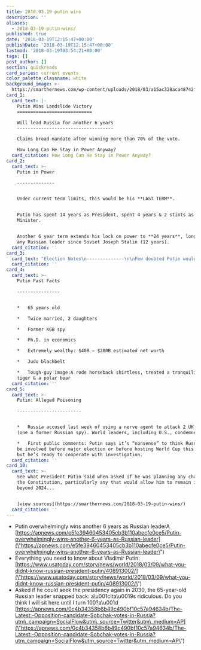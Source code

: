 ```yaml
---
title: 2018.03.19 putin wins
description: ''
aliases:
  - 2018-03-19-putin-wins/
published: true
date: '2018-03-19T12:15:47+00:00'
publishDate: '2018-03-19T12:15:47+00:00'
lastmod: '2018-03-19T03:54:21+00:00'
tags: []
post_author: []
section: quickreads
card_series: current events
color_palette_classname: white
background_image: >-
  https://smarthernews.com/wp-content/uploads/2018/03/a15ac328aca48742f6fea77546671b70_400x400.jpeg
card_1:
  card_text: |-
    Putin Wins Landslide Victory
    ============================

    Will lead Russia for another 6 years
    ------------------------------------

    Claims broad mandate after winning more than 70% of the vote.

    How Long Can He Stay in Power Anyway?
  card_citation: How Long Can He Stay in Power Anyway?
card_2:
  card_text: >-
    Putin in Power

    --------------


    Under current term limits, this would be his **LAST TERM**.


    Putin has spent 14 years as President, spent 4 years & 2 stints as Prime
    Minister.


    Another 6 year term extends his lock on power to **24 years**, longer than
    any Russian leader since Soviet Joseph Stalin (12 years).
  card_citation: ''
card_3:
  card_text: "Election Notes\n--------------\n\nFew doubted Putin would win. HeA faced 7 minor candidates & his main competitor was blocked from the ballot.\n\nVote tainted by widespread reports & video of ballot-box stuffing.\n\nElection Day was moved to March 18, the 4th anniversary of Russiaa\x19s seizure of Crimea."
  card_citation: ''
card_4:
  card_text: >-
    Putin Fast Facts

    ----------------


    *   65 years old

    *   Twice married, 2 daughters

    *   Former KGB spy

    *   Ph.D. in economics

    *   Extremely wealthy: $40B – $200B estimated net worth

    *   Judo blackbelt

    *   Tough-guy image:A rode horseback shirtless, treated a tranquilizedA
    tiger & a polar bear
  card_citation: ''
card_5:
  card_text: >-
    Putin: Alleged Poisoning

    ------------------------


    *   Russia accused last week of using a nerve agent to attack 2 UK citizens
    (one a former Russian spy). World leaders, including U.S., condemned attack.

    *   First public comments: Putin says it’s “nonsense” to think Russia would
    be involved before major election or before hosting World Cup this summer,
    but he’s ready to cooperate with investigation.
  card_citation: ''
card_10:
  card_text: >-
    See what President Putin said when asked if he was planning any changes in
    the Constitution, particularly any that would allow him to remain in power
    beyond 2024...


    [view sources](https://smarthernews.com/2018-03-19-putin-wins/)
  card_citation: ''
---
```

*   Putin overwhelmingly wins another 6 years as Russian leaderA [https://apnews.com/e5fe39460453405cb3b110abecfe0ce5/Putin-overwhelmingly-wins-another-6-years-as-Russian-leader](\"https://apnews.com/e5fe39460453405cb3b110abecfe0ce5/Putin-overwhelmingly-wins-another-6-years-as-Russian-leader\")
*   Everything you need to know about Vladimir Putin: [https://www.usatoday.com/story/news/world/2018/03/09/what-you-didnt-know-russian-president-putin/408913002/](\"https://www.usatoday.com/story/news/world/2018/03/09/what-you-didnt-know-russian-president-putin/408913002/\")
*   Asked if he could seek the presidency again in 2030, the 65-year-old Russian leader snapped back: a\\u001cIta\\u0019s ridiculous. Do you think I will sit here until I turn 100?a\\u001d [https://apnews.com/0c4b34358b6b49c490bf10c57a94634b/The-Latest:-Opposition-candidate-Sobchak-votes-in-Russia?utm\_campaign=SocialFlow&utm\_source=Twitter&utm\_medium=AP](\"https://apnews.com/0c4b34358b6b49c490bf10c57a94634b/The-Latest:-Opposition-candidate-Sobchak-votes-in-Russia?utm_campaign=SocialFlow&utm_source=Twitter&utm_medium=AP\")